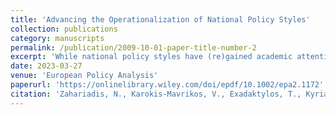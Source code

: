 ```yaml
---
title: 'Advancing the Operationalization of National Policy Styles'
collection: publications
category: manuscripts
permalink: /publication/2009-10-01-paper-title-number-2
excerpt: 'While national policy styles have (re)gained academic attention in recent comparative public policy work, the concept still needs a widely accepted operationalization that can allow the collection and analysis of data across contexts while steering away from construct validity threats. We build on Tosun and Howlett's (2022) work and employ a mixed-methods approach, which relies on exploratory factor analysis and hierarchical cluster analysis. We put forth an operationalization, using Bertelsmann's Sustainable Governance Indicators (SGI) as proxies, that achieves conceptual clarity and distinctiveness, informational robustness, and statistical power. Ultimately, we construct two composite indicators—mode of problem-solving and inclusiveness—calculate them in 41 countries and present policy style classifications based on their combinations. We report the distribution of countries across four policy styles (administrative, managerial, accommodative, adversarial) and conclude with an analysis of the clusters, assessments of robustness, and comparison with other national policy style classification schemes.'
date: 2023-03-27
venue: 'European Policy Analysis'
paperurl: 'https://onlinelibrary.wiley.com/doi/epdf/10.1002/epa2.1172'
citation: 'Zahariadis, N., Karokis-Mavrikos, V., Exadaktylos, T., Kyriakidis, A., Sparf, J., & Petridou, E. (2023). Advancing the operationalization of national policy styles. European Policy Analysis, 9, 200–218. https://doi.org/10.1002/epa2.1172'
---
```

